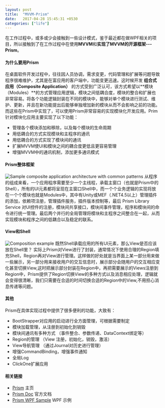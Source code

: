 ```yaml
---
layout: post
title:  "MVVM-Prism"
date:   2017-04-28 15:45:31 +0530
categories: ["life"]
---
```

在工作过程中，或多或少会接触到一些设计模式，鉴于最近都在做WPF相关的项目，所以接触到了在工作过程中在使用**MVVM**和**实现了MVVM的开源框架---Prism**。

#### 为什么要用Prism
在桌面软件开发过程中，往往因人员协调，需求变更，代码管理和扩展等问题导致程序很难维护，尤其是在富应用的客户端中，功能变更迅速。这时候开发 **组合式应用（Composite Application）** 的方式受到广泛认可，该方式希望以**模块（Modules）**的方式管理应用逻辑，模块之间低耦合度，模块的整合和扩展也非常容易。将各个功能逻辑封装在不同的模块中，能够对单个模块进行测试、维护、更新，并且在新功能提出后能够单独增加新的模块从而不会影响之前的功能。而这些在Prism中实现了，可以使用Prism非常容易的实现模块化开发应用。Prim针对模块化应用主要实现了以下功能：
 - 管理各个模块添加和移除，以及每个模块的生命周期
 - 用低耦合的方式实现模块和主程序的通讯
 - 用低耦合的方式实现了模块间的通讯
 - 扩展MVVM使UI和模块之间的耦合度更低且更容易管理
 - 增强MVVM中的通讯机制，添加更多通讯模式

#### Prism整体框架
![Sample composite application architecture with common patterns](https://github.com/PrismLibrary/Prism/blob/master/docs/WPF/images/Ch12PatternsFig1.png)
从程序的组成来看，一个应用程序需要至少一个主线程，承载主窗口（也就是Prism中的Shell），所有的UI元素都将呈现在主窗口Shell中，而一个个业务逻辑的实现将放在一个个模块也就是Modules中，其中有Unity或MEF（.NET4.5以上）管理插件的添加，依赖项注册，管理插件服务，插件版本控制等，最后 Prism Library Service 对UI控件的注册，模块间共享接口，模块间事件管理，程序和模块间的命令进行统一管理。最后两个并行的全局管理将模块和主程序之间整合在一起，从而实现模块和程序之间的低耦合以及稳定的联系。

#### View和Shell
![Composition example](images/Ch12PatternsFig2.png)
既然Shell承载应用的所有UI元素，那么View是否应该放在Shell里？
实际上Prism对View进行了封装，通常情况下使用合理的Region填充Shell，Region再对View进行管理。这样做的好处就是当界面上某一部分用来做一些展示，另一部分用来接收用户的交互信息时，展示部分会随用户的交互相应变化甚至切换View,这时把展示部分封装在Region中，再把需要展示的Views注册到Region中，Prism提供了Region切换View的多种方式以及消息相应处理，逻辑就会变得很清晰，我们只需要在合适的时间切换合适的Region中的View,不用担心消息传递等问题。

#### 其他
Prism在具体实现过程中提供了很多便利的功能，大致有：
 - BootStrapper对应用的启动进行全方面管理，可根据需要制定
 - 模块加载管理，从注册到初始化到销毁
 - 模块间通讯有多种方式 （事件整合、参数传递、DataContext绑定等）
 - Region的管理 （View 注册，初始化，销毁，激活）
 - View导航管理 （通过Journal对历史进行管理）
 - 增强CommandBinding，增强事件通知
 - 全局Log
 - ClickOne扩展应用
 
#### 相关链接
* [Prism](https://github.com/PrismLibrary/Prism)  主页
* [Prism Doc](https://github.com/PrismLibrary/Prism/tree/master/docs)  官方文档
* [Prism WPF Sample](https://github.com/PrismLibrary/Prism-Samples-Wpf)  WPF 示例
